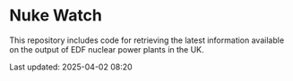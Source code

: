 # Nuke Watch

This repository includes code for retrieving the latest information available on the output of EDF nuclear power plants in the UK.

Last updated: 2025-04-02 08:20